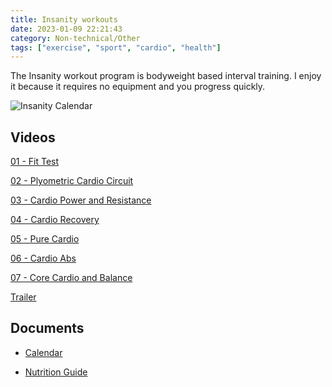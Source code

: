 ```yaml
---
title: Insanity workouts
date: 2023-01-09 22:21:43
category: Non-technical/Other
tags: ["exercise", "sport", "cardio", "health"]
---
```


The Insanity workout program is bodyweight based interval training. I enjoy it because it requires
no equipment and you progress quickly.

![Insanity Calendar](/static/images/insanity-workout-calendar.png)

## Videos

[01 - Fit Test](<https://us-east1-johnmathews-website.cloudfunctions.net/download?obj=fitness/insanity/01 - Fit Test.m4v>)

[02 - Plyometric Cardio Circuit](<https://us-east1-johnmathews-website.cloudfunctions.net/download?obj=fitness/insanity/02 - Plyometric Cardio Circuit.m4v>)

[03 - Cardio Power and Resistance](<https://us-east1-johnmathews-website.cloudfunctions.net/download?obj=fitness/insanity/03 - Cardio Power and Resistance.m4v>)

[04 - Cardio Recovery](<https://us-east1-johnmathews-website.cloudfunctions.net/download?obj=fitness/insanity/04 - Cardio Recovery.m4v>)

[05 - Pure Cardio](<https://us-east1-johnmathews-website.cloudfunctions.net/download?obj=fitness/insanity/05 - Pure Cardio.m4v>)

[06 - Cardio Abs](<https://us-east1-johnmathews-website.cloudfunctions.net/download?obj=fitness/insanity/06 - Cardio Abs.m4v>)

[07 - Core Cardio and Balance](<https://us-east1-johnmathews-website.cloudfunctions.net/download?obj=fitness/insanity/07 - Core Cardio and Balance.m4v>)

[Trailer](<https://us-east1-johnmathews-website.cloudfunctions.net/download?obj=fitness/insanity/00 - Dig Deeper.m4v>)

## Documents

- [Calendar](<https://us-east1-johnmathews-website.cloudfunctions.net/download?obj=fitness/insanity/workout calendar.png>)

- [Nutrition Guide](<https://us-east1-johnmathews-website.cloudfunctions.net/download?obj=fitness/insanity/Insanity Nutrition Guide.pdf>)

